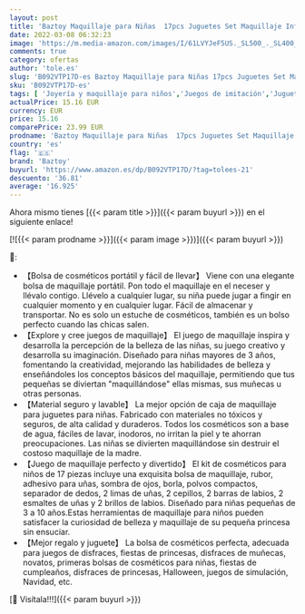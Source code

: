 ```yaml
---
layout: post
title: 'Baztoy Maquillaje para Niñas  17pcs Juguetes Set Maquillaje Infantil Lavable con Bolso  Pintalabios  Kit Esmalte Uñas para Princesa 3 4 5 6 7 8 9 10 años Juegos Regalo Cumpleaños Fiesta  Navidad'
date: 2022-03-08 06:32:23
image: 'https://m.media-amazon.com/images/I/61LVYJeF5US._SL500_._SL400_.jpg'
comments: true
category: ofertas
author: 'tole.es'
slug: 'B092VTP17D-es Baztoy Maquillaje para Niñas 17pcs Juguetes Set Maquillaje...'
sku: 'B092VTP17D-es'
tags: [ 'Joyería y maquillaje para niños','Juegos de imitación','Juguetes','Juguetes y juegos','Maquillaje para niños','baztoy','navidad', ]
actualPrice: 15.16 EUR
currency: EUR
price: 15.16
comparePrice: 23.99 EUR
prodname: 'Baztoy Maquillaje para Niñas  17pcs Juguetes Set Maquillaje Infantil Lavable con Bolso  Pintalabios  Kit Esmalte Uñas para Princesa 3 4 5 6 7 8 9 10 años Juegos Regalo Cumpleaños Fiesta  Navidad'
country: 'es'
flag: '🇪🇸'
brand: 'Baztoy'
buyurl: 'https://www.amazon.es/dp/B092VTP17D/?tag=tolees-21'
descuento: '36.81'
average: '16.925'
---
```


Ahora mismo tienes [{{< param title >}}]({{< param buyurl >}}) en el siguiente enlace!

[![{{< param prodname >}}]({{< param image >}})]({{< param buyurl >}})

🔎:

- 【Bolsa de cosméticos portátil y fácil de llevar】 Viene con una elegante bolsa de maquillaje portátil. Pon todo el maquillaje en el neceser y llévalo contigo. Llévelo a cualquier lugar, su niña puede jugar a fingir en cualquier momento y en cualquier lugar. Fácil de almacenar y transportar. No es solo un estuche de cosméticos, también es un bolso perfecto cuando las chicas salen.
- 【Explore y cree juegos de maquillaje】 El juego de maquillaje inspira y desarrolla la percepción de la belleza de las niñas, su juego creativo y desarrolla su imaginación. Diseñado para niñas mayores de 3 años, fomentando la creatividad, mejorando las habilidades de belleza y enseñándoles los conceptos básicos del maquillaje, permitiendo que tus pequeñas se diviertan "maquillándose" ellas mismas, sus muñecas u otras personas.
- 【Material seguro y lavable】 La mejor opción de caja de maquillaje para juguetes para niñas. Fabricado con materiales no tóxicos y seguros, de alta calidad y duraderos. Todos los cosméticos son a base de agua, fáciles de lavar, inodoros, no irritan la piel y te ahorran preocupaciones. Las niñas se divierten maquillándose sin destruir el costoso maquillaje de la madre.
- 【Juego de maquillaje perfecto y divertido】 El kit de cosméticos para niños de 17 piezas incluye una exquisita bolsa de maquillaje, rubor, adhesivo para uñas, sombra de ojos, borla, polvos compactos, separador de dedos, 2 limas de uñas, 2 cepillos, 2 barras de labios, 2 esmaltes de uñas y 2 brillos de labios. Diseñado para niñas pequeñas de 3 a 10 años.Estas herramientas de maquillaje para niños pueden satisfacer la curiosidad de belleza y maquillaje de su pequeña princesa sin ensuciar.
- 【Mejor regalo y juguete】 La bolsa de cosméticos perfecta, adecuada para juegos de disfraces, fiestas de princesas, disfraces de muñecas, novatos, primeras bolsas de cosméticos para niñas, fiestas de cumpleaños, disfraces de princesas, Halloween, juegos de simulación, Navidad, etc.

[🛒 Visítala!!!]({{< param buyurl >}})
